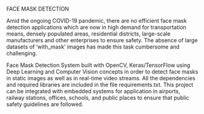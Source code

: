 FACE MASK DETECTION 

Amid the ongoing COVID-19 pandemic, there are no efficient face mask detection applications which are now in high demand for transportation means, densely populated areas, residential districts, large-scale manufacturers and other enterprises to ensure safety. The absence of large datasets of ‘with_mask’ images has made this task cumbersome and challenging.

Face Mask Detection System built with OpenCV, Keras/TensorFlow using Deep Learning and Computer Vision concepts in order to detect face masks in static images as well as in 
real-time video streams. All the dependencies and required libraries are included in the file requirements.txt. This project can be integrated with embedded systems for application in airports, railway stations, offices, schools, and public places to ensure that public safety guidelines are followed.



